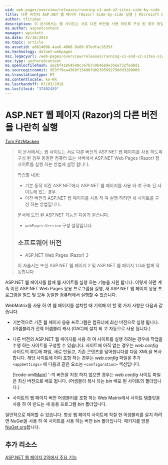 ```yaml
---
uid: web-pages/overview/releases/running-v1-and-v2-sites-side-by-side
title: 다른 버전의 ASP.NET 웹 페이지 (Razor) Side-by-side 실행 | Microsoft Docs
author: tfitzmac
description: 이 문서에서는 웹 사이트는 서로 다른 버전을 사용 하도록 구성 된 경우 동일한 컴퓨터 또는 서버에서 ASP.NET Web Pages (Razor) 웹 사이트를 실행 하는 방법에 설명 하는 중...
ms.author: aspnetcontent
manager: wpickett
ms.date: 02/10/2014
ms.topic: article
ms.assetid: a861409b-4ae6-4868-9e09-87edfac3535f
ms.technology: dotnet-webpages
msc.legacyurl: /web-pages/overview/releases/running-v1-and-v2-sites-side-by-side
msc.type: authoredcontent
ms.openlocfilehash: aa2bf41054540cc67b7c0b4669e356e732fed8d1
ms.sourcegitcommit: 953ff9ea4369f154d6fd0239599279ddd3280009
ms.translationtype: MT
ms.contentlocale: ko-KR
ms.lasthandoff: 07/03/2018
ms.locfileid: "37402459"
---
```

<a name="running-different-versions-of-aspnet-web-pages-razor-side-by-side"></a>ASP.NET 웹 페이지 (Razor)의 다른 버전을 나란히 실행
====================
[Tom FitzMacken](https://github.com/tfitzmac)

> 이 문서에서는 웹 사이트는 서로 다른 버전의 ASP.NET 웹 페이지를 사용 하도록 구성 된 경우 동일한 컴퓨터 또는 서버에서 ASP.NET Web Pages (Razor) 웹 사이트를 실행 하는 방법에 설명 합니다.
> 
> 학습할 내용:
> 
> - 기본 동작 이란 ASP.NET에서 ASP.NET 웹 페이지를 사용 하 여 구축 된 사이트에 있는 경우.
> - 이전 버전의 ASP.NET 웹 페이지를 사용 하 여 실행 하려면 새 사이트를 구성 하는 방법입니다.
>   
> 
> 문서에 도입 된 ASP.NET 기능은 다음과 같습니다.
> 
> - `webPages:Version` 구성 설정입니다.
>   
> 
> ## <a name="software-versions"></a>소프트웨어 버전
> 
> 
> - ASP.NET Web Pages (Razor) 3
>   
> 
> 이 자습서는 또한 ASP.NET 웹 페이지 2 및 ASP.NET 웹 페이지 1.0과 함께 작동합니다.


ASP.NET 웹 페이지를 함께 웹 사이트를 실행 하는 기능을 지원 합니다. 이렇게 하면 계속 이전 ASP.NET Web Pages 응용 프로그램을 실행, 새 ASP.NET 웹 페이지 응용 프로그램을 빌드 및 모두 동일한 컴퓨터에서 실행할 수 있습니다.

WebMatrix를 사용 하 여 웹 페이지를 설치할 때 기억해 야 할 몇 가지 사항은 다음과 같습니다.

- 기본적으로 기존 웹 페이지 응용 프로그램은 컴퓨터에 최신 버전으로 실행 됩니다. (어셈블리가 전역 어셈블리 캐시 (GAC)에 설치 되 고 자동으로 사용 됩니다.)
- 다른 버전의 ASP.NET 웹 페이지를 사용 하 여 사이트를 실행 하려는 경우에 작업을 수행 하는 사이트를 구성할 수 있습니다. 사이트에 아직 없는 경우는 *web.config* 사이트의 루트에 파일, 새로 만들고, 기존 콘텐츠를 덮어씁니다를 다음 XML을 복사 합니다. 해당 사이트에 이미 포함 하는 경우는 *web.config* 파일을 추가 `<appSettings>` 에 다음과 같은 요소는 `<configuration>` 섹션입니다.

    [!code-xml[Main](running-v1-and-v2-sites-side-by-side/samples/sample1.xml)]
  '-의 버전을 지정 하지 않으면 경우는 *web.config* 사이트 파일은 최신 버전으로 배포 됩니다. (어셈블리 복사 되는 *bin* 배포 된 사이트의 폴더입니다.)
- 사이트의 웹 페이지 버전 어셈블리를 포함 하는 Web Matrix에서 사이트 템플릿을 사용 하 여 만드는 새 응용 프로그램 *bin* 폴더입니다.

일반적으로 제어할 수 있습니다. 항상 웹 페이지 사이트에 적절 한 어셈블리를 설치 하려면 NuGet을 사용 하 여 사이트를 사용 하는 버전 *bin* 폴더입니다. 패키지를 방문 [NuGet.org](http://NuGet.org)합니다.

## <a name="additional-resources"></a>추가 리소스

[ASP.NET 웹 페이지 2의에서 주요 기능](top-features-in-web-pages-2.md)
